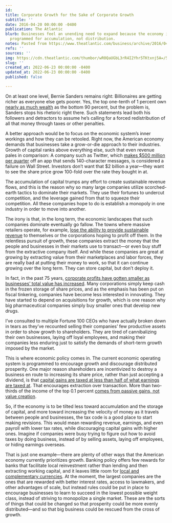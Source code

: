 ```yaml
---
id: 
title: Corporate Growth for the Sake of Corporate Growth
subtitle: ''
date: 2016-04-20 00:00:00 -0400
publication: The Atlantic
blurb: Businesses feel an unending need to expand because the economy is currently
  programmed for accumulation, not distribution.
notes: Pasted from https://www.theatlantic.com/business/archive/2016/04/corporate-growth-for-the-sake-of-corporate-growth/479136/
refs: ''
sources: ''
img: https://cdn.theatlantic.com/thumbor/wR0QaUGbL3rR4I2Yhr5TKtxnj5A=/539x907:4766x3285/976x549/media/img/mt/2016/04/AP_524729968989/original.jpg
slug: ''
created_at: 2022-06-23 00:00:00 -0400
updated_at: 2022-06-23 00:00:00 -0400
published: false

---
```

On at least one level, Bernie Sanders remains right: Billionaires are getting richer as everyone else gets poorer. Yes, the top one-tenth of 1 percent own [nearly as much wealth](http://www.politifact.com/wisconsin/statements/2015/jul/29/bernie-s/bernie-sanders-madison-claims-top-01-americans-hav/) as the bottom 90 percent, but the problem is, Sanders stops his rhetoric right there. Such statements lead both his followers and detractors to assume he’s calling for a forced redistribution of all that money through taxes or other penalties.

A better approach would be to focus on the economic system’s inner workings and how they can be retooled. Right now, the American economy demands that businesses take a grow-or-die approach to their industries. Growth of capital ranks above everything else, such that even revenue pales in comparison: A company such as Twitter, which [makes $500 million per quarter](http://www.cnbc.com/2015/10/27/twitter-reports-quarterly-earnings.html) off an app that sends 140-character messages, is considered a failure on Wall Street. Investors don’t want that $2 billion a year—they want to see the share price grow 100-fold over the rate they bought in at.

The accumulation of capital trumps any effort to create sustainable revenue flows, and this is the reason why so many large companies utilize scorched-earth tactics to dominate their markets. They use their fortunes to undercut competition, and the leverage gained from that to squeeze their competition. All these companies hope to do is establish a monopoly in one industry in order to move into another.

The irony is that, in the long term, the economic landscapes that such companies dominate eventually go fallow. The towns where massive retailers operate, for example, [lose the ability to provide sustainable revenue](http://www.thefiscaltimes.com/Columns/2016/01/29/Why-Bad-News-Walmart-Good-News-Small-Town-USA) to themselves or the corporations hoping to profit off them. In the relentless pursuit of growth, these companies extract the money that the people and businesses in their markets use to transact—or even buy stuff from the extractive company itself. And while these companies are great at growing by extracting value from their marketplaces and labor forces, they are really bad at putting their money to work, so that it can continue growing over the long term. They can store capital, but don’t deploy it.

In fact, in the past 75 years, [corporate profits have gotten smaller as businesses’ total value has increased](http://www.forbes.com/sites/stevedenning/2012/01/25/shift-index-2011-the-most-important-business-study-ever/#3a451ebd270a). Many corporations simply keep cash in the frozen storage of share prices, and as the emphasis has been put on fiscal tinkering, companies have become less interested in innovating. They have started to depend on acquisitions for growth, which is one reason why big pharmaceutical companies simply buy smaller ones that develop new drugs.

I’ve consulted to multiple Fortune 100 CEOs who have actually broken down in tears as they’ve recounted selling their companies’ few productive assets in order to show growth to shareholders. They are tired of cannibalizing their own businesses, laying off loyal employees, and making their companies less enduring just to satisfy the demands of short-term growth imposed by the market.

This is where economic policy comes in. The current economic operating system is programmed to encourage growth and discourage distributed prosperity. One major reason shareholders are incentivized to destroy a business en route to increasing its share price, rather than just accepting a dividend, is that [capital gains are taxed at less than half of what earnings are taxed at](http://www.schwab.com/public/schwab/nn/articles/Taxes-Whats-New). That encourages extraction over transaction. More than two-thirds of the income of the top 0.1 percent [comes from passive gains, not value creation](http://www.cnbc.com/2015/04/09/where-the-rich-make-their-income.html).

So, if the economy is to be tilted less toward accumulation and the storage of capital, and more toward increasing the velocity of money as it travels between people and businesses, the tax code is a good place to start making revisions. This would mean rewarding revenue, earnings, and even payroll with lower tax rates, while discouraging capital gains with higher ones. Imagine if companies were busy trying to figure out how to avoid taxes by doing business, instead of by selling assets, laying off employees, or hiding earnings overseas.

That is just one example—there are plenty of other ways that the American economy currently prioritizes growth. Banking policy offers few rewards for banks that facilitate local reinvestment rather than lending and then extracting working capital, and it leaves little room for [local and complementary currencies](https://www.theatlantic.com/business/archive/2016/03/douglas-rushkoff-reimagining-money/472335/). At the moment, the largest companies are the ones that are rewarded with better interest rates, access to lawmakers, and other advantages of scale, but instead rules could be put in place to encourage businesses to learn to succeed in the lowest possible weight class, instead of striving to monopolize a single market. These are the sorts of things that could be changed so that prosperity could be more evenly distributed—and so that big business could be rescued from the cross of growth.